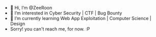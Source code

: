 - 👋 Hi, I’m @ZeeRoon
- 👀 I’m interested in Cyber Security | CTF | Bug Bounty
- 🌱 I’m currently learning Web App Exploitation | Computer Science | Design
- Sorry! you can't reach me, for now. :P

<!---
ZeeRoon/ZeeRoon is a ✨ special ✨ repository because its `README.md` (this file) appears on your GitHub profile.
You can click the Preview link to take a look at your changes.
--->
